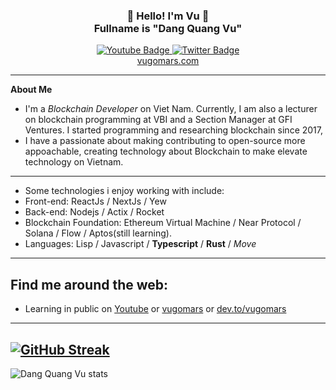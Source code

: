 <h3 align="center">👋   Hello! I'm Vu   👋 <br/> Fullname is "Dang Quang Vu" </h3>

<div id="badges" align="center">
  <a href="https://youtube.com/@blockofvu">
    <img src="https://img.shields.io/badge/YouTube-red?style=for-the-badge&logo=youtube&logoColor=white" alt="Youtube Badge"/>
  </a>
  <a href="https://twitter.com/vugomars">
    <img src="https://img.shields.io/badge/Twitter-blue?style=for-the-badge&logo=twitter&logoColor=white" alt="Twitter Badge"/>
  </a>
  <br/>
  <a href="https://vugomars.com/">
    vugomars.com
  </a>
</div>

---

**About Me**
- I'm a *Blockchain Developer* on Viet Nam. Currently, I am also a lecturer on blockchain programming at VBI and a Section Manager at GFI Ventures. I started programming and researching blockchain since 2017,
- I have a passionate about making contributing to open-source more appoachable, creating technology about Blockchain to make elevate technology on Vietnam.

---

- Some technologies i enjoy working with include:
 - Front-end: ReactJs / NextJs / Yew
 - Back-end: Nodejs / Actix / Rocket
 - Blockchain Foundation: Ethereum Virtual Machine / Near Protocol / Solana / Flow / Aptos(still learning).
 - Languages: Lisp / Javascript / **Typescript** / **Rust** / *Move*

---

Find me around the web:
-----------------------

- Learning in public on <a href="https://youtube.com/@blockofvu">Youtube</a> or <a href="https://vugomars.com/">vugomars</a> or <a href="https://dev.to/vugomars">dev.to/vugomars</a>

-----------------------

[![GitHub Streak](https://streak-stats.demolab.com?user=vugomars&theme=dark&fire=DD2727&ring=DD2727&currStreakNum=DD2727&border=DD2727&stroke=DD2727&currStreakLabel=DD2727)](https://git.io/streak-stats)
---
![Dang Quang Vu stats](https://github-readme-stats.vercel.app/api?username=anuraghazra&show_icons=true&bg_color=00000000)
